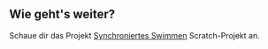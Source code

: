 ## Wie geht's weiter?

Schaue dir das Projekt [Synchroniertes Swimmen](https://projects.raspberrypi.org/en/projects/synchronised-swimming) Scratch-Projekt an.
